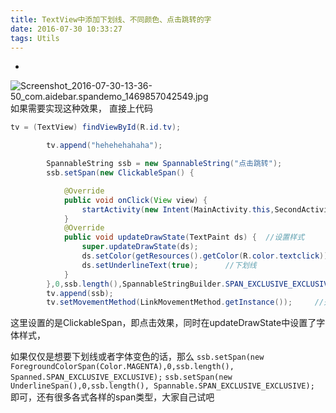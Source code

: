 ```yaml
---
title: TextView中添加下划线、不同颜色、点击跳转的字
date: 2016-07-30 10:33:27
tags: Utils
---
```

- 
![Screenshot_2016-07-30-13-36-50_com.aidebar.spandemo_1469857042549.jpg](http://upload-images.jianshu.io/upload_images/2524531-ec6611c0ac42e704.jpg?imageMogr2/auto-orient/strip%7CimageView2/2/w/1240)
如果需要实现这种效果，
直接上代码
```java
tv = (TextView) findViewById(R.id.tv);

        tv.append("hehehehahaha");

        SpannableString ssb = new SpannableString("点击跳转");
        ssb.setSpan(new ClickableSpan() {

            @Override
            public void onClick(View view) {
                startActivity(new Intent(MainActivity.this,SecondActivity.class)); //点击跳转
            }
            @Override
            public void updateDrawState(TextPaint ds) {  //设置样式
                super.updateDrawState(ds);
                ds.setColor(getResources().getColor(R.color.textclick));  //字体颜色
                ds.setUnderlineText(true);      //下划线
            }
        },0,ssb.length(),SpannableStringBuilder.SPAN_EXCLUSIVE_EXCLUSIVE);
        tv.append(ssb);
        tv.setMovementMethod(LinkMovementMethod.getInstance());     //开始响应点击事件
```

这里设置的是ClickableSpan，即点击效果，同时在updateDrawState中设置了字体样式，

如果仅仅是想要下划线或者字体变色的话，那么
`
ssb.setSpan(new ForegroundColorSpan(Color.MAGENTA),0,ssb.length(), Spanned.SPAN_EXCLUSIVE_EXCLUSIVE);
`
`
ssb.setSpan(new UnderlineSpan(),0,ssb.length(), Spannable.SPAN_EXCLUSIVE_EXCLUSIVE);
`
即可，还有很多各式各样的span类型，大家自己试吧